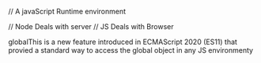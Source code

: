 <!-- Backend NodeJs -->

// A javaScript Runtime environment

// Node Deals with server
// JS Deals with Browser

<!-- global -->

globalThis is a new feature introduced in ECMAScript 2020 (ES11) that provied a standard way to access the global object in any JS environmenty
